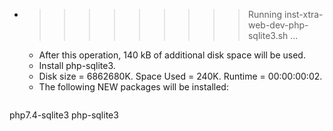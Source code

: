 * >>>>>>>>> Running inst-xtra-web-dev-php-sqlite3.sh ...
  * After this operation, 140 kB of additional disk space will be used.
  * Install php-sqlite3.
  * Disk size = 6862680K. Space Used = 240K. Runtime = 00:00:00:02.
  * The following NEW packages will be installed:
  ```bash
php7.4-sqlite3 php-sqlite3
  ```
